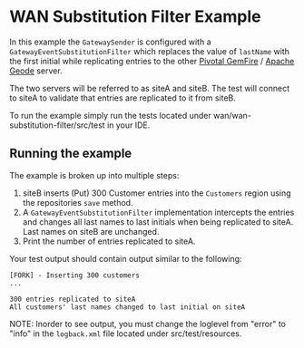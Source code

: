 # WAN Substitution Filter Example

In this example the `GatewaySender` is configured with  a `GatewayEventSubstitutionFilter` which replaces the value of `lastName` with the first initial while replicating entries to the other [Pivotal GemFire](https://pivotal.io/pivotal-gemfire) / [Apache Geode](http://geode.apache.org/) server.

The two servers will be referred to as siteA and siteB. The test will connect to siteA to validate that entries are replicated to it from siteB.

To run the example simply run the tests located under wan/wan-substitution-filter/src/test in your IDE.

## Running the example

The example is broken up into multiple steps:
1. siteB inserts (Put) 300 Customer entries into the `Customers` region using the repositories `save` method.
2. A `GatewayEventSubstitutionFilter` implementation intercepts the entries and changes all last names to last initials when being replicated to siteA. Last names on siteB are unchanged.
3. Print the number of entries replicated to siteA.

Your test output should contain output similar to the following:

    [FORK] - Inserting 300 customers
    ...
    
    300 entries replicated to siteA
    All customers' last names changed to last initial on siteA
    
NOTE: Inorder to see output, you must change the loglevel from "error" to "info" in the `logback.xml` file located under src/test/resources.